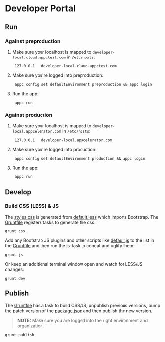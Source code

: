 # Developer Portal

## Run

### Against preproduction

1. Make sure your localhost is mapped to `developer-local.cloud.appctest.com` in `/etc/hosts`:

		127.0.0.1	developer-local.cloud.appctest.com

2. Make sure you're logged into preproduction:

		appc config set defaultEnvironment preproduction && appc login

2. Run the app:

		appc run

### Against production

1. Make sure your localhost is mapped to `developer-local.appcelerator.com` in `/etc/hosts`:

		127.0.0.1	developer-local.appcelerator.com

2. Make sure you're logged into production:

		appc config set defaultEnvironment production && appc login

2. Run the app:

		appc run

## Develop

### Build CSS (LESS) & JS

The [styles.css](web/public/css/styles.css) is generated from [default.less](web/src/less/default.less) which imports Bootstrap. The [Gruntfile](Gruntfile.js) registers tasks to generate the css:

```
grunt css
```

Add any Bootstrap JS plugins and other scripts like [default.js](web/src/js/default.js) to the list in the [Gruntfile](Gruntfile.js) and then run the js-task to concat and uglify them:

```
grunt js
```

Or keep an additional terminal window open and watch for LESS/JS changes:

```
grunt dev
```

## Publish
The [Gruntfile](Gruntfile.js) has a task to build CSS/JS, unpublish previous versions, bump the patch version of the [package.json](package.json) and then publish the new version.

> **NOTE:** Make sure you are logged into the right environment and organization.

```
grunt publish
```
